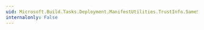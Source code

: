 ```yaml
---
uid: Microsoft.Build.Tasks.Deployment.ManifestUtilities.TrustInfo.SameSiteAccess
internalonly: False
---
```

